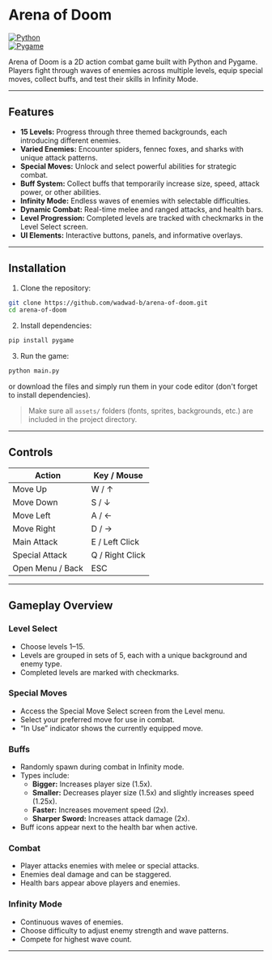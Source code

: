 # Arena of Doom

[![Python](https://img.shields.io/badge/python-3.13.5-blue.svg)](https://www.python.org/)  
[![Pygame](https://img.shields.io/badge/pygame-2.6.1-green.svg)](https://www.pygame.org/news)  

Arena of Doom is a 2D action combat game built with Python and Pygame. Players fight through waves of enemies across multiple levels, equip special moves, collect buffs, and test their skills in Infinity Mode.

---

## Features

- **15 Levels:** Progress through three themed backgrounds, each introducing different enemies.
- **Varied Enemies:** Encounter spiders, fennec foxes, and sharks with unique attack patterns.
- **Special Moves:** Unlock and select powerful abilities for strategic combat.
- **Buff System:** Collect buffs that temporarily increase size, speed, attack power, or other abilities.
- **Infinity Mode:** Endless waves of enemies with selectable difficulties.
- **Dynamic Combat:** Real-time melee and ranged attacks, and health bars.
- **Level Progression:** Completed levels are tracked with checkmarks in the Level Select screen.
- **UI Elements:** Interactive buttons, panels, and informative overlays.

---

## Installation

1. Clone the repository:

```bash
git clone https://github.com/wadwad-b/arena-of-doom.git
cd arena-of-doom
```

2. Install dependencies:

```bash
pip install pygame
```

3. Run the game:

```bash
python main.py
```
or download the files and simply run them in your code editor (don't forget to install dependencies).

> Make sure all `assets/` folders (fonts, sprites, backgrounds, etc.) are included in the project directory.

---

## Controls

| Action | Key / Mouse |
|--------|-------------|
| Move Up | W / ↑ |
| Move Down | S / ↓ |
| Move Left | A / ← |
| Move Right | D / → |
| Main Attack | E / Left Click |
| Special Attack | Q / Right Click |
| Open Menu / Back | ESC |

---

## Gameplay Overview

### Level Select

- Choose levels 1–15.  
- Levels are grouped in sets of 5, each with a unique background and enemy type.  
- Completed levels are marked with checkmarks.

### Special Moves

- Access the Special Move Select screen from the Level menu.  
- Select your preferred move for use in combat.  
- “In Use” indicator shows the currently equipped move.

### Buffs

- Randomly spawn during combat in Infinity mode.  
- Types include:
  - **Bigger:** Increases player size (1.5x).
  - **Smaller:** Decreases player size (1.5x) and slightly increases speed (1.25x).
  - **Faster:** Increases movement speed (2x).
  - **Sharper Sword:** Increases attack damage (2x).
- Buff icons appear next to the health bar when active.

### Combat

- Player attacks enemies with melee or special attacks.  
- Enemies deal damage and can be staggered.  
- Health bars appear above players and enemies.

### Infinity Mode

- Continuous waves of enemies.  
- Choose difficulty to adjust enemy strength and wave patterns.  
- Compete for highest wave count.

---
